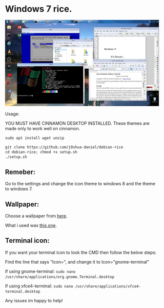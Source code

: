 # Windows 7 rice.

![img](https://github.com/j0shua-daniel/debian-rice/blob/main/1_2025-01-16-170800_1920x1080_scrot.png?raw=true)

Usage:

YOU MUST HAVE CINNAMON DESKTOP INSTALLED. These themes are made only to work well on cinnamon.

```
sudo apt install wget unzip 
```

```
git clone https://github.com/j0shua-daniel/debian-rice
cd debian-rice; chmod +x setup.sh
./setup.sh
```

## Remeber:
Go to the settings and change the icon theme to windows 8 and the theme to windows 7.

## Wallpaper:

Choose a wallpaper from [here](https://windowswallpaper.miraheze.org/wiki/Windows_7). 

What i used was [this one](https://static.wikitide.net/windowswallpaperwiki/1/1c/CA-wp6.jpg).

## Terminal icon:

If you want your terminal icon to look the CMD then follow the below steps:


Find the line that says "Icon=", and change it to Icon="gnome-terminal"

If using gnome-terminal: `sudo nano /usr/share/applications/org.gnome.Terminal.desktop` 

If using xfce4-terminal: `sudo nano /usr/share/applications/xfce4-terminal.desktop`

Any issues im happy to help!

